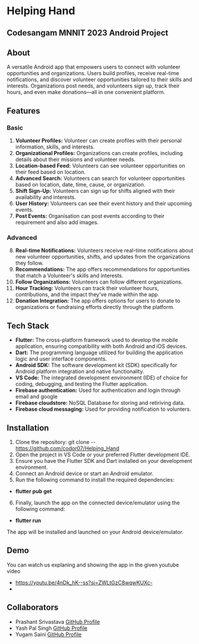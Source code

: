 # Helping Hand

## Codesangam MNNIT 2023 Android Project 

## About
A versatile Android app that empowers users to connect with volunteer opportunities and organizations. Users build profiles, receive real-time notifications, and discover volunteer opportunities tailored to their skills and interests. Organizations post needs, and volunteers sign up, track their hours, and even make donations—all in one convenient platform.

## Features
### Basic
1. **Volunteer Profiles:** Volunteer can create profiles with their personal information, skills, and interests.
2. **Organizational Profiles:** Organizations can create profiles, including details about their missions and volunteer needs.
3. **Location-based Feed:** Volunteers can see volunteer opportunities on their feed based on location.
4. **Advanced Search:** Volunteers can search for volunteer opportunities based on location, date, time, cause, or organization.
5. **Shift Sign-Up:** Volunteers can sign up for shifts aligned with their availability and interests.
6. **User History:** Volunteers can see their event history and their upcoming events. 
7. **Post Events:** Organisation can post events according to their requirement and also add images.

### Advanced
8. **Real-time Notifications:** Volunteers receive real-time notifications about new volunteer opportunities, shifts, and updates from the organizations they follow.
9. **Recommendations:** The app offers recommendations for opportunities that match a Volunteer's skills and interests.
10. **Follow Organizations:** Volunteers can follow different organizations.
11. **Hour Tracking:** Volunteers can track their volunteer hours, contributions, and the impact they've made within the app.
12. **Donation Integration:** The app offers options for users to donate to organizations or fundraising efforts directly through the platform.

## Tech Stack
- **Flutter:** The cross-platform framework used to develop the mobile application, ensuring compatibility with both Android and iOS devices.
- **Dart:** The programming language utilized for building the application logic and user interface components.
- **Android SDK:** The software development kit (SDK) specifically for Android platform integration and native functionality.
- **VS Code:** The integrated development environment (IDE) of choice for coding, debugging, and testing the Flutter application.
- **Firebase authentication:** Used for authentication and login through email and google
- **Firebase cloudstore:** NoSQL Database for storing and retiriving data.
- **Firebase cloud messaging:** Used for providing notification to volunters. 

## Installation
1. Clone the repository:
	git clone -- https://github.com/codor07/Helping_Hand
2. Open the project in VS Code or your preferred Flutter development IDE.
3. Ensure you have the Flutter SDK and Dart installed on your development environment.
4. Connect an Android device or start an Android emulator.
5. Run the following command to install the required dependencies:
- **flutter pub get**
6. Finally, launch the app on the connected device/emulator using the following command:
- **flutter run**

The app will be installed and launched on your Android device/emulator.

## Demo
You can watch us explaning and showing the app in the given youtube video
- https://youtu.be/4nDk_hK--ss?si=ZWLtGzC8wqwKUXc-
- 
## Collaborators
- Prashant Srivastava [GitHub Profile](https://github.com/codor07)
- Yash Pal Singh [GitHub Profile](https://github.com/protonium71)
- Yugam Saini [GitHub Profile](https://github.com/yugamsaini)
